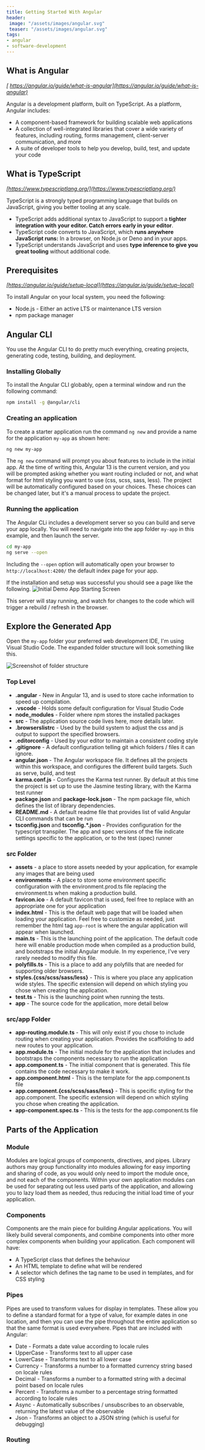 ```yaml
---
title: Getting Started With Angular
header:
 image: "/assets/images/angular.svg"
 teaser: "/assets/images/angular.svg"
tags:
- angular
- software-development
---
```

## What is Angular
*[ https://angular.io/guide/what-is-angular](https://angular.io/guide/what-is-angular)*

Angular is a development platform, built on TypeScript. As a platform, Angular includes:
- A component-based framework for building scalable web applications
- A collection of well-integrated libraries that cover a wide variety of features, including routing, forms management, client-server communication, and more
- A suite of developer tools to help you develop, build, test, and update your code

## What is TypeScript
*[https://www.typescriptlang.org/](https://www.typescriptlang.org/)*

TypeScript is a strongly typed programming language that builds on JavaScript, giving you better tooling at any scale.
- TypeScript adds additional syntax to JavaScript to support a **tighter integration with your editor. Catch errors early in your editor**.
- TypeScript code converts to JavaScript, which **runs anywhere JavaScript runs:** In a browser, on Node.js or Deno and in your apps.
- TypeScript understands JavaScript and uses **type inference to give you great tooling** without additional code.

## Prerequisites
*[https://angular.io/guide/setup-local](https://angular.io/guide/setup-local)*

To install Angular on your local system, you need the following:
- Node.js - Either an active LTS or maintenance LTS version
- npm package manager

## Angular CLI
You use the Angular CLI to do pretty much everything, creating projects, generating code, testing, building, and deployment.

### Installing Globally
To install the Angular CLI globably, open a terminal window and run the following command:
```bash
npm install -g @angular/cli
```

### Creating an application
To create a starter application run the command `ng new` and provide a name for the application `my-app` as shown here:
```bash
ng new my-app
```
The `ng new` command will prompt you about features to include in the initial app. At the time of writing this, Angular 13 is the current version, and you will be prompted asking whether you want routing included or not, and what format for html styling you want to use (css, scss, sass, less).  The project will be automatically configured based on your choices. These choices can be changed later, but it's a manual process to update the project.

### Running the application
The Angular CLi includes a development server so you can build and serve your app locally.
You will need to navigate into the app folder `my-app` in this example, and then launch the server.
```bash
cd my-app
ng serve --open
```
Including the `--open` option will automatically open your browser to `http://localhost:4200/` the default index page for your app.

If the installation and setup was successful you should see a page like the following.
![Initial Demo App Starting Screen](/assets/images/angular-intro/angular-intro-initial-screen.png)

This server will stay running, and watch for changes to the code which will trigger a rebuild / refresh in the browser.

## Explore the Generated App
Open the `my-app` folder your preferred web development IDE, I'm using Visual Studio Code. The expanded folder structure will look something like this. 

![Screenshot of folder structure](/assets/images/angular-intro/angular-intro-file-list.png)

### Top Level
- **.angular** - New in Angular 13, and is used to store cache information to speed up compilation.
- **.vscode** - Holds some default configuration for Visual Studio Code
- **node_modules** - Folder where npm stores the installed packages
- **src** - The application source code lives here, more details later.
- **.browserslistrc** - Used by the build system to adjust the css and js output to support the specified browsers.
- **.editorconfig** - Used by your editor to maintain a consistent coding style
- **.gitignore** - A default configuration telling git which folders / files it can ignore.
- **angular.json** - The Angular workspace file. It defines all the projects within this workspace, and configures the different build targets. Such as serve, build, and test
- **karma.conf.js** - Configures the Karma test runner. By default at this time the project is set up to use the Jasmine testing library, with the Karma test runner
- **package.json** and **package-lock.json** - The npm package file, which defines the list of library dependencies. 
- **README.md** - A default readme file that provides list of valid Angular CLI commands that can be run
- **tsconfig.json** and **tsconfig.\*.json** - Provides configuration for the typescript transpiler. The app and spec versions of the file indicate settings specific to the application, or to the test (spec) runner

### src Folder
- **assets** - a place to store assets needed by your application, for example any images that are being used
- **environments** - A place to store some environment specific configuration with the environment.prod.ts file replacing the environment.ts when making a production build.
- **favicon.ico** - A default favicon that is used, feel free to replace with an appropriate one for your application
- **index.html** - This is the default web page that will be loaded when loading your application. Feel free to customize as needed, just remember the html tag `app-root` is where the angular application will appear when launched.
- **main.ts** - This is the launching point of the application. The default code here will enable production mode when compiled as a production build, and bootstraps the initial Angular module. In my experience, I've very rarely needed to modify this file.
- **polyfills.ts** - This is a place to add any polyfills that are needed for supporting older browsers.
- **styles.{css/scss/sass/less}** - This is where you place any application wide styles. The specific extension will depend on which styling you chose when creating the application.
- **test.ts** - This is the launching point when running the tests.
- **app** - The source code for the application, more detail below

### src/app Folder
- **app-routing.module.ts** - This will only exist if you chose to include routing when creating your application. Provides the scaffolding to add new routes to your application.
- **app.module.ts** - The initial module for the application that includes and bootstraps the components necessary to run the application
- **app.component.ts** - The initial component that is generated. This file contains the code necessary to make it work.
- **app.component.html** - This is the template for the app.component.ts file
- **app.component.{css/scss/sass/less}** - This is specific styling for the app.component. The specific extension will depend on which styling you chose when creating the application.
- **app-component.spec.ts** - This is the tests for the app.component.ts file

## Parts of the Application
### Module
Modules are logical groups of components, directives, and pipes. Library authors may group functionality into modules allowing for easy importing and sharing of code, as you would only need to import the module once, and not each of the components.  Within your own application modules can be used for separating out less used parts of the application, and allowing you to lazy load them as needed, thus reducing the initial load time of your application.

### Components
Components are the main piece for building Angular applications.  You will likely build several components, and combine components into other more complex components when building your application.
Each component will have:
- A TypeScript class that defines the behaviour
- An HTML template to define what will be rendered
- A selector which defines the tag name to be used in templates, and for CSS styling

### Pipes
Pipes are used to transform values for display in templates. These allow you to define a standard format for a type of value, for example dates in one location, and then you can use the pipe throughout the entire application so that the same format is used everywhere.
Pipes that are included with Angular:
- Date - Formats a date value according to locale rules
- UpperCase - Transforms text to all upper case
- LowerCase - Transforms text to all lower case
- Currency - Transforms a number to a formatted currency string based on locale rules
- Decimal - Transforms a number to a formatted string with a decimal point based on locale rules
- Percent - Transforms a number to a percentage string formatted according to locale rules
- Async - Automatically subscribes / unsubscribes to an observable, returning the latest value of the observable
- Json - Transforms an object to a JSON string (which is useful for debugging)

### Routing

